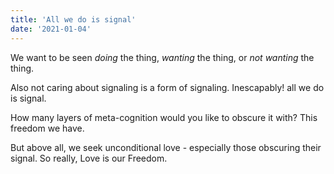 ```yaml
---
title: 'All we do is signal'
date: '2021-01-04'
---
```


We want to be seen _doing_ the thing, _wanting_ the thing, or _not wanting_ the thing.

Also not caring about signaling is a form of signaling. Inescapably! all we do is signal.

How many layers of meta-cognition would you like to obscure it with? This freedom we have.

But above all, we seek unconditional love - especially those obscuring their signal. So really, Love is our Freedom.
